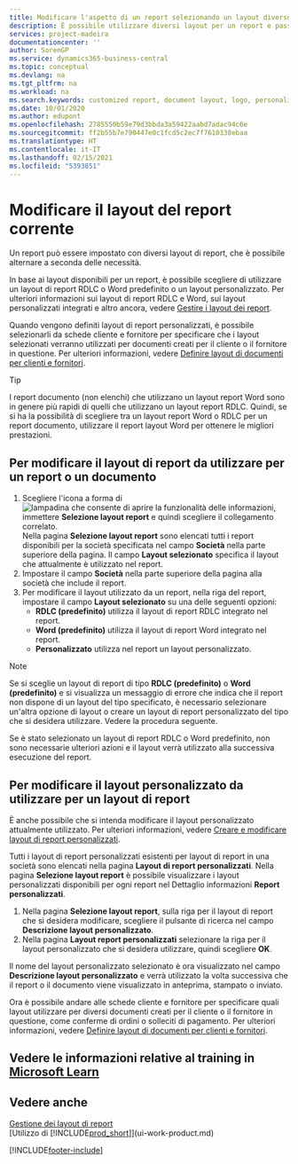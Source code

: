 ```yaml
---
title: Modificare l'aspetto di un report selezionando un layout diverso | Documenti Microsoft
description: È possibile utilizzare diversi layout per un report e passate tra i layout per modificare l'aspetto di un report.
services: project-madeira
documentationcenter: ''
author: SorenGP
ms.service: dynamics365-business-central
ms.topic: conceptual
ms.devlang: na
ms.tgt_pltfrm: na
ms.workload: na
ms.search.keywords: customized report, document layout, logo, personalize
ms.date: 10/01/2020
ms.author: edupont
ms.openlocfilehash: 2785550b59e79d3bbda3a59422aabd7adac94c6e
ms.sourcegitcommit: ff2b55b7e790447e0c1fcd5c2ec7f7610338ebaa
ms.translationtype: HT
ms.contentlocale: it-IT
ms.lasthandoff: 02/15/2021
ms.locfileid: "5393851"
---
```

# <a name="change-the-current-report-layout"></a>Modificare il layout del report corrente
Un report può essere impostato con diversi layout di report, che è possibile alternare a seconda delle necessità.

In base ai layout disponibili per un report, è possibile scegliere di utilizzare un layout di report RDLC o Word predefinito o un layout personalizzato. Per ulteriori informazioni sui layout di report RDLC e Word, sui layout personalizzati integrati e altro ancora, vedere [Gestire i layout dei report](ui-manage-report-layouts.md).

Quando vengono definiti layout di report personalizzati, è possibile selezionarli da schede cliente e fornitore per specificare che i layout selezionati verranno utilizzati per documenti creati per il cliente o il fornitore in questione. Per ulteriori informazioni, vedere [Definire layout di documenti per clienti e fornitori](ui-define-customer-vendor-document-layouts.md).

> [!TIP]  
> I report documento (non elenchi) che utilizzano un layout report Word sono in genere più rapidi di quelli che utilizzano un layout report RDLC. Quindi, se si ha la possibilità di scegliere tra un layout report Word o RDLC per un report documento, utilizzare il report layout Word per ottenere le migliori prestazioni.

## <a name="to-change-which-report-layout-to-use-for-a-report-or-document"></a>Per modificare il layout di report da utilizzare per un report o un documento
1. Scegliere l'icona a forma di ![lampadina che consente di aprire la funzionalità delle informazioni](media/ui-search/search_small.png "Informazioni sull'operazione che si desidera eseguire"), immettere **Selezione layout report** e quindi scegliere il collegamento correlato.  
   Nella pagina **Selezione layout report** sono elencati tutti i report disponibili per la società specificata nel campo **Società** nella parte superiore della pagina. Il campo **Layout selezionato** specifica il layout che attualmente è utilizzato nel report.
2. Impostare il campo **Società** nella parte superiore della pagina alla società che include il report.
3. Per modificare il layout utilizzato da un report, nella riga del report, impostare il campo **Layout selezionato** su una delle seguenti opzioni:
   * **RDLC (predefinito)** utilizza il layout di report RDLC integrato nel report.
   * **Word (predefinito)** utilizza il layout di report Word integrato nel report.
   * **Personalizzato** utilizza nel report un layout personalizzato.  

> [!NOTE]
> Se si sceglie un layout di report di tipo **RDLC (predefinito)** o **Word (predefinito)** e si visualizza un messaggio di errore che indica che il report non dispone di un layout del tipo specificato, è necessario selezionare un'altra opzione di layout o creare un layout di report personalizzato del tipo che si desidera utilizzare. Vedere la procedura seguente.

Se è stato selezionato un layout di report RDLC o Word predefinito, non sono necessarie ulteriori azioni e il layout verrà utilizzato alla successiva esecuzione del report.

## <a name="to-change-the-custom-layout-to-use-for-a-report-layout"></a>Per modificare il layout personalizzato da utilizzare per un layout di report
È anche possibile che si intenda modificare il layout personalizzato attualmente utilizzato. Per ulteriori informazioni, vedere [Creare e modificare layout di report personalizzati](ui-how-create-custom-report-layout.md).

Tutti i layout di report personalizzati esistenti per layout di report in una società sono elencati nella pagina **Layout di report personalizzati**. Nella pagina **Selezione layout report** è possibile visualizzare i layout personalizzati disponibili per ogni report nel Dettaglio informazioni **Report personalizzati**.

1. Nella pagina **Selezione layout report**, sulla riga per il layout di report che si desidera modificare, scegliere il pulsante di ricerca nel campo **Descrizione layout personalizzato**.
2. Nella pagina **Layout report personalizzati** selezionare la riga per il layout personalizzato che si desidera utilizzare, quindi scegliere **OK**.

Il nome del layout personalizzato selezionato è ora visualizzato nel campo **Descrizione layout personalizzato** e verrà utilizzato la volta successiva che il report o il documento viene visualizzato in anteprima, stampato o inviato.

Ora è possibile andare alle schede cliente e fornitore per specificare quali layout utilizzare per diversi documenti creati per il cliente o il fornitore in questione, come conferme di ordini o solleciti di pagamento. Per ulteriori informazioni, vedere [Definire layout di documenti per clienti e fornitori](ui-define-customer-vendor-document-layouts.md).

## <a name="see-related-training-at-microsoft-learn"></a>Vedere le informazioni relative al training in [Microsoft Learn](/learn/modules/change-documents-dynamics-365-business-central/index)

## <a name="see-also"></a>Vedere anche
[Gestione dei layout di report](ui-manage-report-layouts.md)  
[Utilizzo di [!INCLUDE[prod_short](includes/prod_short.md)]](ui-work-product.md)


[!INCLUDE[footer-include](includes/footer-banner.md)]